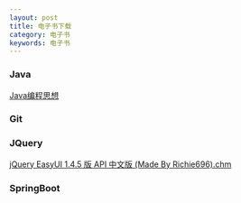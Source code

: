 ```yaml
---
layout: post
title: 电子书下载
category: 电子书
keywords: 电子书
---
```

### Java
[Java编程思想]()

### Git
[]()

### JQuery
[jQuery EasyUI 1.4.5 版 API 中文版 (Made By Richie696).chm](http://www.datuzi.cn/books/jquery/EasyUI.chm)

### SpringBoot
[]()


